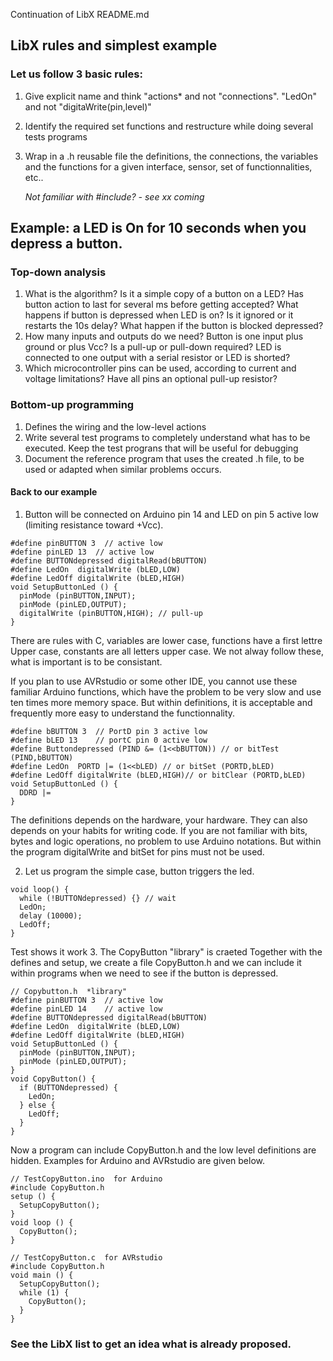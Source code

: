 Continuation of LibX README.md
## LibX rules and simplest example
### Let us follow 3 basic rules:
1. Give explicit name and think "actions* and not "connections". "LedOn" and not "digitaWrite(pin,level)"
2. Identify the required set functions and restructure while doing several tests programs
3. Wrap in a .h reusable file the definitions, the connections, the variables and the functions for a given interface, sensor, set of functionnalities, etc..

     *Not familiar with #include? - see  xx coming*

## Example: a LED is On for 10 seconds when you depress a button.
### Top-down analysis
1. What is the algorithm? Is it a simple copy of a button on a LED? Has button action to last for several ms before getting accepted? What happens if button is depressed when LED is on? Is it ignored or it restarts the 10s delay? What happen if the button is blocked depressed?
2. How many inputs and outputs do we need? Button is one input plus ground or plus Vcc? Is a pull-up or pull-down required? LED is connected to one output with a serial resistor or LED is shorted?
3. Which microcontroller pins can be used, according to current and voltage limitations? Have all pins an optional pull-up resistor?

### Bottom-up programming
1. Defines the wiring and the low-level actions
2. Write several test programs to completely understand what has to be executed. Keep the test prograns that will be useful for debugging
3. Document the reference program that uses the created .h file, to be used or adapted when similar problems occurs.

#### Back to our example
1. Button will be connected on Arduino pin 14 and LED on pin 5 active low (limiting resistance toward +Vcc).
```
#define pinBUTTON 3  // active low
#define pinLED 13  // active low
#define BUTTONdepressed digitalRead(bBUTTON)
#define LedOn  digitalWrite (bLED,LOW)
#define LedOff digitalWrite (bLED,HIGH)
void SetupButtonLed () {
  pinMode (pinBUTTON,INPUT);
  pinMode (pinLED,OUTPUT);
  digitalWrite (pinBUTTON,HIGH); // pull-up
}
```
There are rules with C, variables are lower case, functions have a first lettre Upper case, constants are all letters upper case. We not alway follow these, what is important is to be consistant.

If you plan to use AVRstudio or some other IDE, you cannot use these familiar Arduino functions, which have the problem to be very slow and use ten times more memory space. But within definitions, it is acceptable and frequently more easy to understand the functionnality.
```
#define bBUTTON 3  // PortD pin 3 active low
#define bLED 13    // portC pin 0 active low
#define Buttondepressed (PIND &= (1<<bBUTTON)) // or bitTest (PIND,bBUTTON)
#define LedOn  PORTD |= (1<<bLED) // or bitSet (PORTD,bLED)
#define LedOff digitalWrite (bLED,HIGH)// or bitClear (PORTD,bLED)
void SetupButtonLed () {
  DDRD |=
}
```
The definitions depends on the hardware, your hardware. They can also depends on your habits for writing code. If you are not familiar with bits, bytes and logic operations, no problem to use Arduino notations. But within the program digitalWrite and bitSet for pins must not be used.

2. Let us program the simple case, button triggers the led.
```
void loop() {
  while (!BUTTONdepressed) {} // wait
  LedOn;
  delay (10000);
  LedOff;
}
```
Test shows it work
3. The CopyButton "library" is craeted
Together with the defines and setup, we create a file CopyButton.h and we can include it within programs when we need to see if the button is depressed.
```
// Copybutton.h  *library"
#define pinBUTTON 3  // active low
#define pinLED 14    // active low
#define BUTTONdepressed digitalRead(bBUTTON)
#define LedOn  digitalWrite (bLED,LOW)
#define LedOff digitalWrite (bLED,HIGH)
void SetupButtonLed () {
  pinMode (pinBUTTON,INPUT);
  pinMode (pinLED,OUTPUT);
}
void CopyButton() {
  if (BUTTONdepressed) {
    LedOn;
  } else {
    LedOff;
  }
}
```
Now a program can include CopyButton.h and the low level definitions are hidden. Examples for Arduino and AVRstudio are given below.
```
// TestCopyButton.ino  for Arduino
#include CopyButton.h
setup () {
  SetupCopyButton();
}
void loop () {
  CopyButton();
}

// TestCopyButton.c  for AVRstudio
#include CopyButton.h
void main () {
  SetupCopyButton();
  while (1) {
    CopyButton();
  }
}
```
### See the LibX list to get an idea what is already proposed.
